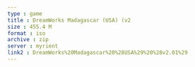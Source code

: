 ```yaml
---
type : game
title : DreamWorks Madagascar (USA) (v2
size : 455.4 M
format : iso
archive : zip
server : myrient
link2 : DreamWorks%20Madagascar%20%28USA%29%20%28v2.01%29
---
```

